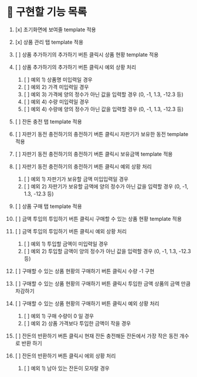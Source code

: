 # 📄 구현할 기능 목록

1. [x] 초기화면에 보여줄 template 적용
2. [x] 상품 관리 탭 template 적용
3. [ ] 상품 추가하기의 추가하기 버튼 클릭시 상품 현황 template 적용
4. [ ] 상품 추가하기의 추가하기 버튼 클릭시 예외 상황 처리

   1. [ ] 예외 1) 상품명 미입력일 경우
   2. [ ] 예외 2) 가격 미입력일 경우
   3. [ ] 예외 3) 가격에 양의 정수가 아닌 값을 입력할 경우 (0, -1, 1.3, -12.3 등)
   4. [ ] 예외 4) 수량 미입력일 경우
   5. [ ] 예외 4) 수량에 양의 정수가 아닌 값을 입력할 경우 (0, -1, 1.3, -12.3 등)

5. [ ] 잔돈 충전 탭 template 적용
6. [ ] 자판기 동전 충전하기의 충전하기 버튼 클릭시 자판기가 보유한 동전 template 적용
7. [ ] 자판기 동전 충전하기의 충전하기 버튼 클릭시 보유금액 template 적용
8. [ ] 자판기 동전 충전하기의 충전하기 버튼 클릭시 예외 상황 처리

   1. [ ] 예외 1) 자판기가 보유할 금액 미입입력일 경우
   2. [ ] 예외 2) 자판기가 보유할 금액에 양의 정수가 아닌 값을 입력할 경우 (0, -1, 1.3, -12.3 등)

9. [ ] 상품 구매 탭 template 적용
10. [ ] 금액 투입의 투입하기 버튼 클릭시 구매할 수 있는 상품 현황 template 적용
11. [ ] 금액 투입의 투입하기 버튼 클릭시 예외 상황 처리

    1. [ ] 예외 1) 투입할 금액이 미입력일 경우
    2. [ ] 예외 2) 투입할 금액이 양의 정수가 아닌 값을 입력할 경우 (0, -1, 1.3, -12.3 등)

12. [ ] 구매할 수 있는 상품 현황의 구매하기 버튼 클릭시 수량 -1 구현
13. [ ] 구매할 수 있는 상품 현황의 구매하기 버튼 클릭시 투입한 금액 상품의 금액 만큼 차감하기
14. [ ] 구매할 수 있는 상품 현황의 구매하기 버튼 클릭시 예외 상황 처리

    1. [ ] 예외 1) 구매 수량이 0 일 경우
    2. [ ] 예외 2) 상품 가격보다 투입한 금액이 작을 경우

15. [ ] 잔돈의 반환하기 버튼 클릭시 현재 잔돈 충전해둔 잔돈에서 가장 작은 동전 개수로 반환 하기
16. [ ] 잔돈의 반환하기 버튼 클릭시 에외 상황 처리

    1. [ ] 예외 1) 남아 있는 잔돈이 모자랄 경우

